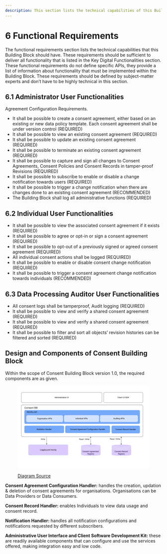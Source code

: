 ```yaml
---
description: This section lists the technical capabilities of this Building Block.
---
```


# 6 Functional Requirements

The functional requirements section lists the technical capabilities that this Building Block should have. These requirements should be sufficient to deliver all functionality that is listed in the Key Digital Functionalities section. These functional requirements do not define specific APIs, they provide a list of information about functionality that must be implemented within the Building Block. These requirements should be defined by subject-matter experts and don’t have to be highly technical in this section.

## 6.1 Administrator User Functionalities

Agreement Configuration Requirements.

* It shall be possible to create a consent agreement, either based on an existing or new data policy template. Each consent agreement shall be under version control (REQUIRED)
* It shall be possible to view an existing consent agreement (REQUIRED)
* It shall be possible to update an existing consent agreement (REQUIRED)
* It shall be possible to terminate an existing consent agreement (REQUIRED)
* It shall be possible to capture and sign all changes to Consent Agreements, Consent Policies and Consent Records in tamper-proof Revisions (REQUIRED)
* It shall be possible to subscribe to enable or disable a change notification towards users (REQUIRED)
* It shall be possible to trigger a change notification when there are changes done to an existing consent agreement (RECOMMENDED)
* The Building Block shall log all administrative functions (REQUIRED)

## 6.2 Individual User Functionalities

* It shall be possible to view the associated consent agreement if it exists (REQUIRED)
* It shall be possible to agree or opt-in or sign a consent agreement (REQUIRED)
* It shall be possible to opt-out of a previously signed or agreed consent agreement (REQUIRED)
* All individual consent actions shall be logged (REQUIRED)
* It shall be possible to enable or disable consent change notification (REQUIRED)
* It shall be possible to trigger a consent agreement change notification towards individuals (RECOMMENDED)

## 6.3 Data Processing Auditor User Functionalities

* All consent logs shall be tamperproof, Audit logging (REQUIRED)
* It shall be possible to view and verify a shared consent agreement (REQUIRED)
* It shall be possible to view and verify a shared consent agreement (REQUIRED)
* It shall be possible to filter and sort all objects’ revision histories can be filtered and sorted (REQUIRED)

## Design and Components of Consent Building Block

Within the scope of Consent Building Block version 1.0, the required components are as given. &#x20;

<figure><img src=".gitbook/assets/consent-bb-components.png" alt=""><figcaption><p><a href="https://app.moqups.com/P01asyy7ba/view/page/aeb6c8723">Diagram Source</a></p></figcaption></figure>

**Consent Agreement Configuration Handler:** handles the creation, updation & deletion of consent agreements for organisations. Organisations can be Data Providers or Data Consumers.

**Consent Record Handler:** enables Individuals to view data usage and consent record.

**Notification Handler:** handles all notification configurations and notifications requested by different subscribers.

**Administrative User Interface and Client Software Development Kit:** these are readily available components that can configure and use the services offered, making integration easy and low code.
